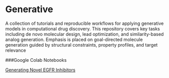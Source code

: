 # Generative
A collection of tutorials and reproducible workflows for applying generative models in computational drug discovery. This repository covers key tasks including de novo molecular design, lead optimization, and similarity-based analog generation. Emphasis is placed on goal-directed molecule generation guided by structural constraints, property profiles, and target relevance

###Google Colab Notebooks

[Generating Novel EGFR Inhibitors](https://github.com/sofia-sunny/Generative/blob/main/Generative_SMILES_RNN.ipynb)
